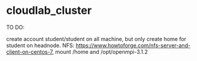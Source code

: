 # cloudlab_cluster

TO DO:

create account student/student on all machine, but only create home for student on headnode. 
NFS: https://www.howtoforge.com/nfs-server-and-client-on-centos-7, mount /home and /opt/openmpi-3.1.2
